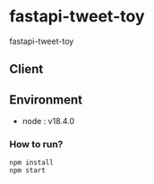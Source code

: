 # fastapi-tweet-toy
fastapi-tweet-toy


## Client
## Environment
- node : v18.4.0
### How to run?
```
npm install
npm start
```
